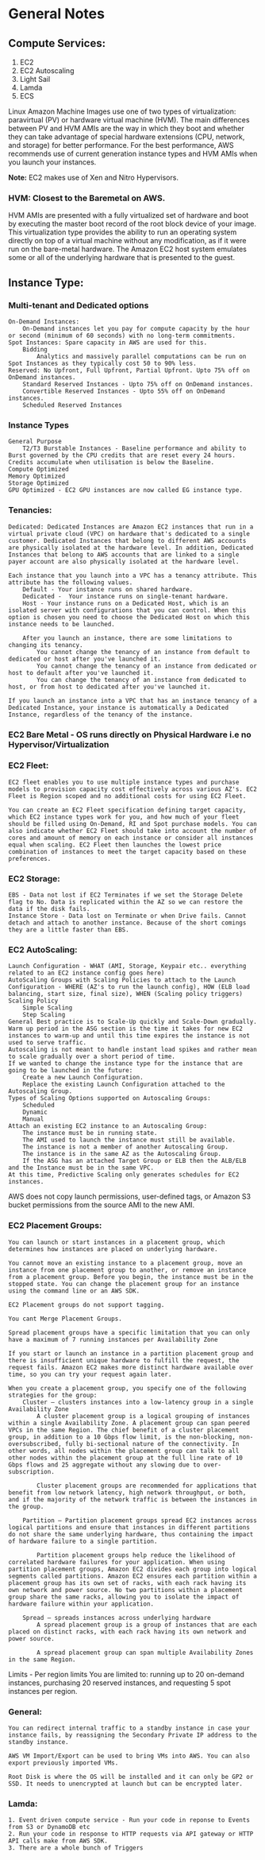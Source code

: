 # General Notes

## Compute Services:
1. EC2
2. EC2 Autoscaling
3. Light Sail
4. Lamda
5. ECS

Linux Amazon Machine Images use one of two types of virtualization: paravirtual (PV) or hardware virtual machine (HVM). The main differences between PV and HVM AMIs are the way in which they boot and whether they can take advantage of special hardware extensions (CPU, network, and storage) for better performance. For the best performance, AWS recommends use of current generation instance types and HVM AMIs when you launch your instances. 

**Note:** EC2 makes use of Xen and Nitro Hypervisors.

### HVM: Closest to the Baremetal on AWS.
HVM AMIs are presented with a fully virtualized set of hardware and boot by executing the master boot record of the root block device of your image. This virtualization type provides the ability to run an operating system directly on top of a virtual machine without any modification, as if it were run on the bare-metal hardware. The Amazon EC2 host system emulates some or all of the underlying hardware that is presented to the guest.

## Instance Type:
### Multi-tenant and Dedicated options
	On-Demand Instances:
		On-Demand instances let you pay for compute capacity by the hour or second (minimum of 60 seconds) with no long-term commitments. 
	Spot Instances: Spare capacity in AWS are used for this.
		Bidding
			Analytics and massively parallel computations can be run on Spot Instances as they typically cost 50 to 90% less. 
	Reserved: No Upfront, Full Upfront, Partial Upfront. Upto 75% off on OnDemand instances.
		Standard Reserved Instances - Upto 75% off on OnDemand instances.
		Convertible Reserved Instances - Upto 55% off on OnDemand instances.
		Scheduled Reserved Instances

### Instance Types
	General Purpose
		T2/T3 Burstable Instances - Baseline performance and ability to Burst governed by the CPU credits that are reset every 24 hours. Credits accumulate when utilisation is below the Baseline.
	Compute Optimized
	Memory Optimized
	Storage Optimized
	GPU Optimized - EC2 GPU instances are now called EG instance type.

### Tenancies:
	Dedicated: Dedicated Instances are Amazon EC2 instances that run in a virtual private cloud (VPC) on hardware that's dedicated to a single customer. Dedicated Instances that belong to different AWS accounts are physically isolated at the hardware level. In addition, Dedicated Instances that belong to AWS accounts that are linked to a single payer account are also physically isolated at the hardware level.

	Each instance that you launch into a VPC has a tenancy attribute. This attribute has the following values.
		Default - Your instance runs on shared hardware.
		Dedicated -  Your instance runs on single-tenant hardware.
		Host - Your instance runs on a Dedicated Host, which is an isolated server with configurations that you can control. When this option is chosen you need to choose the Dedicated Host on which this instance needs to be launched.

		After you launch an instance, there are some limitations to changing its tenancy.
			You cannot change the tenancy of an instance from default to dedicated or host after you've launched it.
			You cannot change the tenancy of an instance from dedicated or host to default after you've launched it.
			You can change the tenancy of an instance from dedicated to host, or from host to dedicated after you've launched it.

	If you launch an instance into a VPC that has an instance tenancy of a Dedicated Instance, your instance is automatically a Dedicated Instance, regardless of the tenancy of the instance.

### EC2 Bare Metal - OS runs directly on Physical Hardware i.e no Hypervisor/Virtualization

### EC2 Fleet:
	EC2 fleet enables you to use multiple instance types and purchase models to provision capacity cost effectively across various AZ's. EC2 Fleet is Region scoped and no additional costs for using EC2 Fleet.

	You can create an EC2 Fleet specification defining target capacity, which EC2 instance types work for you, and how much of your fleet should be filled using On-Demand, RI and Spot purchase models. You can also indicate whether EC2 Fleet should take into account the number of cores and amount of memory on each instance or consider all instances equal when scaling. EC2 Fleet then launches the lowest price combination of instances to meet the target capacity based on these preferences.

### EC2 Storage:
	EBS - Data not lost if EC2 Terminates if we set the Storage Delete flag to No. Data is replicated within the AZ so we can restore the data if the disk fails.
	Instance Store - Data lost on Terminate or when Drive fails. Cannot detach and attach to another instance. Because of the short comings they are a little faster than EBS.

### EC2 AutoScaling:
	Launch Configuration - WHAT (AMI, Storage, Keypair etc.. everything related to an EC2 instance config goes here)
	AutoScaling Groups with Scaling Policies to attach to the Launch Configuration - WHERE (AZ's to run the launch config), HOW (ELB load balancing, start size, final size), WHEN (Scaling policy triggers)
	Scaling Policy
		Simple Scaling
		Step Scaling
	General Best practice is to Scale-Up quickly and Scale-Down gradually.
	Warm up period in the ASG section is the time it takes for new EC2 instances to warm-up and until this time expires the instance is not used to serve traffic.
	Autoscaling is not meant to handle instant load spikes and rather mean to scale gradually over a short period of time.
	If we wanted to change the instance type for the instance that are going to be launched in the future:
		Create a new Launch Configuration.
		Replace the existing Launch Configuration attached to the Autoscaling Group.
	Types of Scaling Options supported on Autoscaling Groups:
		Scheduled
		Dynamic
		Manual
	Attach an existing EC2 instance to an Autoscaling Group:
		The instance must be in running state.
		The AMI used to launch the instance must still be available.
		The instance is not a member of another Autoscaling Group.
		The instance is in the same AZ as the Autoscaling Group.
		If the ASG has an attached Target Group or ELB then the ALB/ELB and the Instance must be in the same VPC.
	At this time, Predictive Scaling only generates schedules for EC2 instances.

AWS does not copy launch permissions, user-defined tags, or Amazon S3 bucket permissions from the source AMI to the new AMI.

### EC2 Placement Groups:
	You can launch or start instances in a placement group, which determines how instances are placed on underlying hardware. 

	You cannot move an existing instance to a placement group, move an instance from one placement group to another, or remove an instance from a placement group. Before you begin, the instance must be in the stopped state. You can change the placement group for an instance using the command line or an AWS SDK. 

	EC2 Placement groups do not support tagging. 

	You cant Merge Placement Groups.

	Spread placement groups have a specific limitation that you can only have a maximum of 7 running instances per Availability Zone

	If you start or launch an instance in a partition placement group and there is insufficient unique hardware to fulfill the request, the request fails. Amazon EC2 makes more distinct hardware available over time, so you can try your request again later.

	When you create a placement group, you specify one of the following strategies for the group:
		Cluster – clusters instances into a low-latency group in a single Availability Zone
			A cluster placement group is a logical grouping of instances within a single Availability Zone. A placement group can span peered VPCs in the same Region. The chief benefit of a cluster placement group, in addition to a 10 Gbps flow limit, is the non-blocking, non-oversubscribed, fully bi-sectional nature of the connectivity. In other words, all nodes within the placement group can talk to all other nodes within the placement group at the full line rate of 10 Gbps flows and 25 aggregate without any slowing due to over-subscription.

			Cluster placement groups are recommended for applications that benefit from low network latency, high network throughput, or both, and if the majority of the network traffic is between the instances in the group. 

		Partition – Partition placement groups spread EC2 instances across logical partitions and ensure that instances in different partitions do not share the same underlying hardware, thus containing the impact of hardware failure to a single partition.

			Partition placement groups help reduce the likelihood of correlated hardware failures for your application. When using partition placement groups, Amazon EC2 divides each group into logical segments called partitions. Amazon EC2 ensures each partition within a placement group has its own set of racks, with each rack having its own network and power source. No two partitions within a placement group share the same racks, allowing you to isolate the impact of hardware failure within your application.

		Spread – spreads instances across underlying hardware
			A spread placement group is a group of instances that are each placed on distinct racks, with each rack having its own network and power source.

			A spread placement group can span multiple Availability Zones in the same Region.

Limits - Per region limits
	You are limited to: running up to 20 on-demand instances, purchasing 20 reserved instances, and requesting 5 spot instances per region. 


### General:
	You can redirect internal traffic to a standby instance in case your instance fails, by reassigning the Secondary Private IP address to the standby instance.

	AWS VM Import/Export can be used to bring VMs into AWS. You can also export previously imported VMs.

	Root Disk is where the OS will be installed and it can only be GP2 or SSD. It needs to unencrypted at launch but can be encrypted later.

### Lamda:
	1. Event driven compute service - Run your code in reponse to Events from S3 or DynamoDB etc
	2. Run your code in response to HTTP requests via API gateway or HTTP API calls make from AWS SDK.
	3. There are a whole bunch of Triggers
